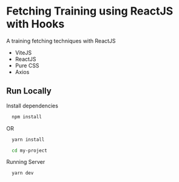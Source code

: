 
# Fetching Training using ReactJS with Hooks

A training fetching techniques with ReactJS

- ViteJS
- ReactJS
- Pure CSS
- Axios


## Run Locally

Install dependencies

```bash
  npm install
```
OR
```bash
  yarn install
```


```bash
  cd my-project
```


Running Server

```bash
  yarn dev
```
